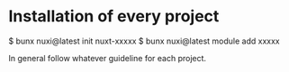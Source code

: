 
# Installation of every project

$ bunx nuxi@latest init nuxt-xxxxx
$ bunx nuxi@latest module add xxxxx

In general follow whatever guideline for each project.